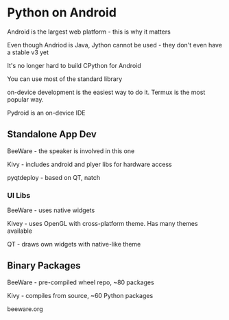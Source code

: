 # Python on Android

Android is the largest web platform - this is why it matters

Even though Andriod is Java, Jython cannot be used - they don't even have a stable v3 yet

It's no longer hard to build CPython for Android

You can use most of the standard library

on-device development is the easiest way to do it. Termux is the most popular way.

Pydroid is an on-device IDE

## Standalone App Dev

BeeWare - the speaker is involved in this one

Kivy - includes android and plyer libs for hardware access

pyqtdeploy - based on QT, natch

### UI Libs

BeeWare - uses native widgets

Kivey - uses OpenGL with cross-platform theme. Has many themes available

QT - draws own widgets with native-like theme

## Binary Packages

BeeWare - pre-compiled wheel repo, ~80 packages

Kivy - compiles from source, ~60 Python packages 


beeware.org